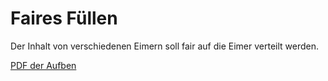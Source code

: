 # Faires Füllen
Der Inhalt von verschiedenen Eimern soll fair auf die Eimer verteilt werden.

[PDF der Aufben](https://www.bwinf.de/fileadmin/user_upload/BwInf/0_2016/33/1._Runde/Aufgaben/Aufgabenblatt331_Aufgaben.pdf)
